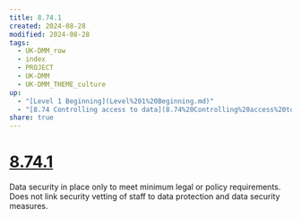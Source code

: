 ```yaml
---
title: 8.74.1
created: 2024-08-28
modified: 2024-08-28
tags:
  - UK-DMM_row
  - index
  - PROJECT
  - UK-DMM
  - UK-DMM_THEME_culture
up:
  - "[Level 1 Beginning](Level%201%20Beginning.md)"
  - "[8.74 Controlling access to data](8.74%20Controlling%20access%20to%20data.md)"
share: true
---
```

# [8.74.1](8.74.1.md)

Data security in place only to meet minimum legal or policy requirements. Does not link security vetting of staff to data protection and data security measures.
